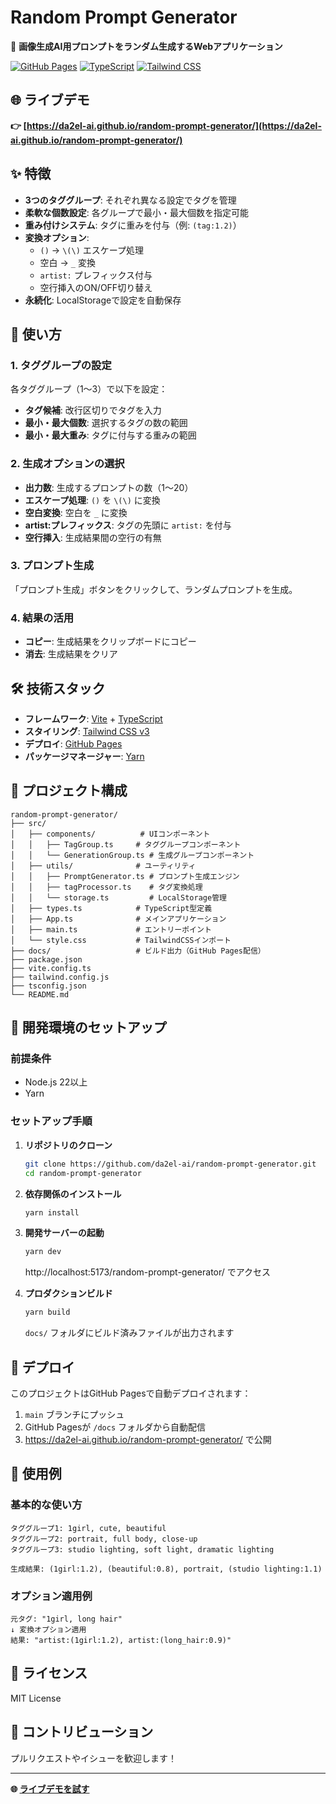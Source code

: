 # Random Prompt Generator

🎨 **画像生成AI用プロンプトをランダム生成するWebアプリケーション**

[![GitHub Pages](https://img.shields.io/badge/GitHub%20Pages-Live%20Demo-brightgreen?logo=github)](https://da2el-ai.github.io/random-prompt-generator/)
[![TypeScript](https://img.shields.io/badge/TypeScript-007ACC?logo=typescript&logoColor=white)](https://www.typescriptlang.org/)
[![Tailwind CSS](https://img.shields.io/badge/Tailwind%20CSS-38B2AC?logo=tailwind-css&logoColor=white)](https://tailwindcss.com/)

## 🌐 ライブデモ

**👉 [https://da2el-ai.github.io/random-prompt-generator/](https://da2el-ai.github.io/random-prompt-generator/)**


## ✨ 特徴

- **3つのタググループ**: それぞれ異なる設定でタグを管理
- **柔軟な個数設定**: 各グループで最小・最大個数を指定可能
- **重み付けシステム**: タグに重みを付与（例: `(tag:1.2)`）
- **変換オプション**:
  - `()` → `\(\)` エスケープ処理
  - 空白 → `_` 変換
  - `artist:` プレフィックス付与
  - 空行挿入のON/OFF切り替え
- **永続化**: LocalStorageで設定を自動保存

## 🚀 使い方

### 1. タググループの設定
各タググループ（1〜3）で以下を設定：
- **タグ候補**: 改行区切りでタグを入力
- **最小・最大個数**: 選択するタグの数の範囲
- **最小・最大重み**: タグに付与する重みの範囲

### 2. 生成オプションの選択
- **出力数**: 生成するプロンプトの数（1〜20）
- **エスケープ処理**: `()` を `\(\)` に変換
- **空白変換**: 空白を `_` に変換
- **artist:プレフィックス**: タグの先頭に `artist:` を付与
- **空行挿入**: 生成結果間の空行の有無

### 3. プロンプト生成
「プロンプト生成」ボタンをクリックして、ランダムプロンプトを生成。

### 4. 結果の活用
- **コピー**: 生成結果をクリップボードにコピー
- **消去**: 生成結果をクリア

## 🛠️ 技術スタック

- **フレームワーク**: [Vite](https://vitejs.dev/) + [TypeScript](https://www.typescriptlang.org/)
- **スタイリング**: [Tailwind CSS v3](https://tailwindcss.com/)
- **デプロイ**: [GitHub Pages](https://pages.github.com/)
- **パッケージマネージャー**: [Yarn](https://yarnpkg.com/)

## 📁 プロジェクト構成

```
random-prompt-generator/
├── src/
│   ├── components/          # UIコンポーネント
│   │   ├── TagGroup.ts     # タググループコンポーネント
│   │   └── GenerationGroup.ts # 生成グループコンポーネント
│   ├── utils/              # ユーティリティ
│   │   ├── PromptGenerator.ts # プロンプト生成エンジン
│   │   ├── tagProcessor.ts    # タグ変換処理
│   │   └── storage.ts         # LocalStorage管理
│   ├── types.ts            # TypeScript型定義
│   ├── App.ts              # メインアプリケーション
│   ├── main.ts             # エントリーポイント
│   └── style.css           # TailwindCSSインポート
├── docs/                   # ビルド出力（GitHub Pages配信）
├── package.json
├── vite.config.ts
├── tailwind.config.js
├── tsconfig.json
└── README.md
```

## 🔧 開発環境のセットアップ

### 前提条件
- Node.js 22以上
- Yarn

### セットアップ手順

1. **リポジトリのクローン**
   ```bash
   git clone https://github.com/da2el-ai/random-prompt-generator.git
   cd random-prompt-generator
   ```

2. **依存関係のインストール**
   ```bash
   yarn install
   ```

3. **開発サーバーの起動**
   ```bash
   yarn dev
   ```
   http://localhost:5173/random-prompt-generator/ でアクセス

4. **プロダクションビルド**
   ```bash
   yarn build
   ```
   `docs/` フォルダにビルド済みファイルが出力されます

## 📝 デプロイ

このプロジェクトはGitHub Pagesで自動デプロイされます：

1. `main` ブランチにプッシュ
2. GitHub Pagesが `/docs` フォルダから自動配信
3. https://da2el-ai.github.io/random-prompt-generator/ で公開

## 🎯 使用例

### 基本的な使い方
```
タググループ1: 1girl, cute, beautiful
タググループ2: portrait, full body, close-up
タググループ3: studio lighting, soft light, dramatic lighting

生成結果: (1girl:1.2), (beautiful:0.8), portrait, (studio lighting:1.1)
```

### オプション適用例
```
元タグ: "1girl, long hair"
↓ 変換オプション適用
結果: "artist:(1girl:1.2), artist:(long_hair:0.9)"
```

## 📄 ライセンス

MIT License

## 🤝 コントリビューション

プルリクエストやイシューを歓迎します！

---

**🌐 [ライブデモを試す](https://da2el-ai.github.io/random-prompt-generator/)**